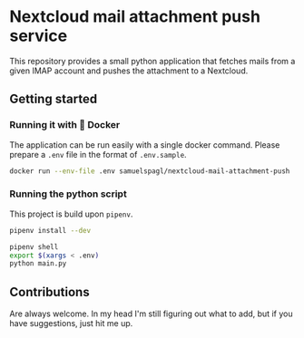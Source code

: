# Nextcloud mail attachment push service

This repository provides a small python application that fetches mails
from a given IMAP account and pushes the attachment to a Nextcloud.

## Getting started

### Running it with 🐳 Docker

The application can be run easily with a single docker command. 
Please prepare a `.env` file in the format of `.env.sample`.

```bash
docker run --env-file .env samuelspagl/nextcloud-mail-attachment-push
```

### Running the python script

This project is build upon `pipenv`.

```bash
pipenv install --dev
```

```bash
pipenv shell
export $(xargs < .env) 
python main.py
```

## Contributions

Are always welcome. In my head I'm still figuring out what to add, but if you have
suggestions, just hit me up.

